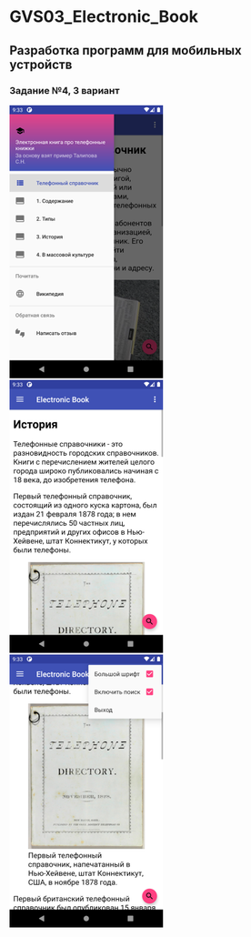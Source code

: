 # GVS03_Electronic_Book

## Разработка программ для мобильных устройств

### Задание №4, 3 вариант

![Screenshot1](1.png)
![Screenshot2](2.png)
![Screenshot3](3.png)
